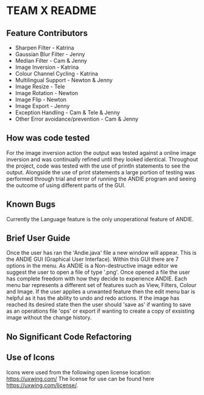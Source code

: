 # TEAM X README 

## Feature Contributors
- Sharpen Filter - Katrina
- Gaussian Blur Filter - Jenny
- Median Filter - Cam & Jenny
- Image Inversion - Katrina
- Colour Channel Cycling - Katrina
- Multilingual Support - Newton & Jenny
- Image Resize - Tele
- Image Rotation - Newton
- Image Flip - Newton
- Image Export - Jenny
- Exception Handling - Cam & Tele & Jenny
- Other Error avoidance/prevention - Cam & Jenny
  
## How was code tested 
For the image inversion action the output was tested against a online image inversion and was continually refined until they looked identical. Throughout the project, code was tested with the use of println statements to see the output. Alongside the use of print statements a large portion of testing was performed through trial and error of running the ANDIE program and seeing the outcome of using different parts of the GUI.

## Known Bugs
Currently the Language feature is the only unoperational feature of ANDIE.

## Brief User Guide 
Once the user has ran the 'Andie.java' file a new window will appear. This is the ANDIE GUI (Graphical User Interface). Within this GUI there are 7 options in the menu.
As ANDIE is a Non-destructive image editor we suggest the user to open a file of type '.png'. Once opened a file the user has complete freedom with how they decide to experience ANDIE. Each menu bar represents a different set of features such as View, Filters, Colour and Image. If the user applies a unwanted feature then the edit menu bar is helpful as it has the ability to undo and redo actions. If the image has reached its desired state then the user should 'save as' if wanting to save as an operations file 'ops' or export if wanting to create a copy of exsisting image without the change history.

## No Significant Code Refactoring


## Use of Icons
Icons were used from the following open license location:
https://uxwing.com/ The license for use can be found here https://uxwing.com/license/.